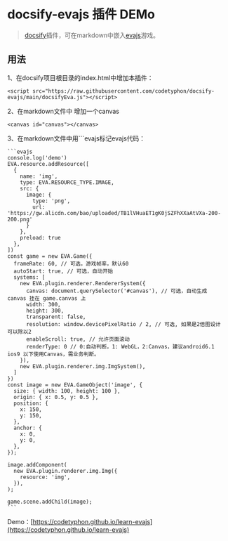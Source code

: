 # docsify-evajs 插件 DEMo

> [docsify](https://github.com/docsifyjs/docsify)插件，可在markdown中嵌入[evajs](https://github.com/eva-engine/eva.js)游戏。


## 用法

1、在docsify项目根目录的index.html中增加本插件：
```
<script src="https://raw.githubusercontent.com/codetyphon/docsify-evajs/main/docsifyEva.js"></script>
```

2、在markdown文件中 增加一个canvas

```
<canvas id="canvas"></canvas>
```

3、在markdown文件中用```evajs标记evajs代码：

````
```evajs
console.log('demo')
EVA.resource.addResource([
  {
    name: 'img',
    type: EVA.RESOURCE_TYPE.IMAGE,
    src: {
      image: {
        type: 'png',
        url: 'https://gw.alicdn.com/bao/uploaded/TB1lVHuaET1gK0jSZFhXXaAtVXa-200-200.png'
      }
    },
    preload: true
  },
])
const game = new EVA.Game({
  frameRate: 60, // 可选，游戏帧率，默认60
  autoStart: true, // 可选，自动开始
  systems: [
    new EVA.plugin.renderer.RendererSystem({
      canvas: document.querySelector('#canvas'), // 可选，自动生成 canvas 挂在 game.canvas 上
      width: 300,
      height: 300,
      transparent: false,
      resolution: window.devicePixelRatio / 2, // 可选, 如果是2倍图设计 可以除以2
      enableScroll: true, // 允许页面滚动
      renderType: 0 // 0:自动判断，1: WebGL，2:Canvas，建议android6.1 ios9 以下使用Canvas，需业务判断。
    }),
    new EVA.plugin.renderer.img.ImgSystem(),
  ]
})
const image = new EVA.GameObject('image', {
  size: { width: 100, height: 100 },
  origin: { x: 0.5, y: 0.5 },
  position: {
    x: 150,
    y: 150,
  },
  anchor: {
    x: 0,
    y: 0,
  },
});

image.addComponent(
  new EVA.plugin.renderer.img.Img({
    resource: 'img',
  }),
);

game.scene.addChild(image);
```

````

Demo：[https://codetyphon.github.io/learn-evajs](https://codetyphon.github.io/learn-evajs)